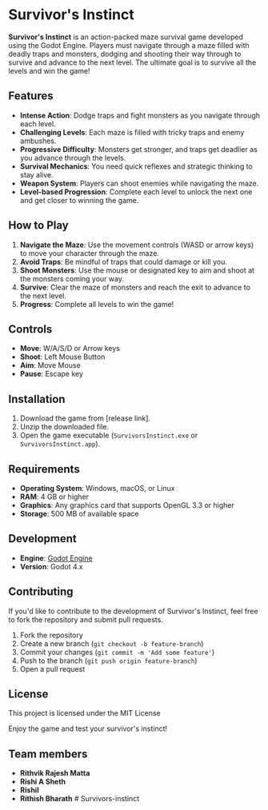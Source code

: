 # Survivor's Instinct

**Survivor's Instinct** is an action-packed maze survival game developed using the Godot Engine. Players must navigate through a maze filled with deadly traps and monsters, dodging and shooting their way through to survive and advance to the next level. The ultimate goal is to survive all the levels and win the game!

## Features
- **Intense Action**: Dodge traps and fight monsters as you navigate through each level.
- **Challenging Levels**: Each maze is filled with tricky traps and enemy ambushes.
- **Progressive Difficulty**: Monsters get stronger, and traps get deadlier as you advance through the levels.
- **Survival Mechanics**: You need quick reflexes and strategic thinking to stay alive.
- **Weapon System**: Players can shoot enemies while navigating the maze.
- **Level-based Progression**: Complete each level to unlock the next one and get closer to winning the game.

## How to Play
1. **Navigate the Maze**: Use the movement controls (WASD or arrow keys) to move your character through the maze.
2. **Avoid Traps**: Be mindful of traps that could damage or kill you.
3. **Shoot Monsters**: Use the mouse or designated key to aim and shoot at the monsters coming your way.
4. **Survive**: Clear the maze of monsters and reach the exit to advance to the next level.
5. **Progress**: Complete all levels to win the game!

## Controls
- **Move**: W/A/S/D or Arrow keys
- **Shoot**: Left Mouse Button
- **Aim**: Move Mouse
- **Pause**: Escape key

## Installation
1. Download the game from [release link].
2. Unzip the downloaded file.
3. Open the game executable (`SurvivorsInstinct.exe` or `SurvivorsInstinct.app`).

## Requirements
- **Operating System**: Windows, macOS, or Linux
- **RAM**: 4 GB or higher
- **Graphics**: Any graphics card that supports OpenGL 3.3 or higher
- **Storage**: 500 MB of available space

## Development
- **Engine**: [Godot Engine](https://godotengine.org/)
- **Version**: Godot 4.x

## Contributing
If you'd like to contribute to the development of Survivor's Instinct, feel free to fork the repository and submit pull requests.

1. Fork the repository
2. Create a new branch (`git checkout -b feature-branch`)
3. Commit your changes (`git commit -m 'Add some feature'`)
4. Push to the branch (`git push origin feature-branch`)
5. Open a pull request

## License
This project is licensed under the MIT License 

Enjoy the game and test your survivor's instinct!

## Team members
- **Rithvik Rajesh Matta**
- **Rishi A Sheth**
- **Rishil**
- **Rithish Bharath**
#   S u r v i v o r s - i n s t i n c t 
 
 
